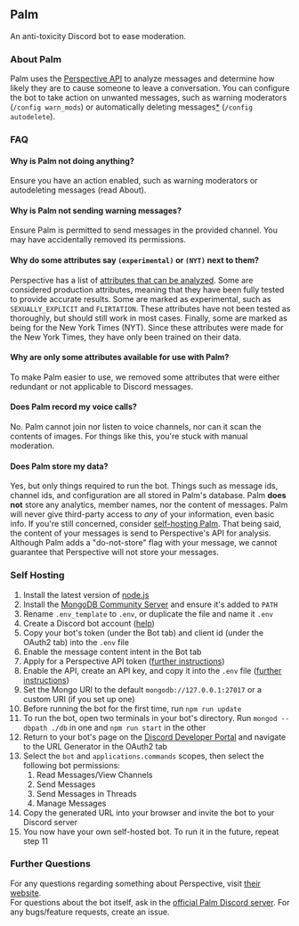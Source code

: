 ## Palm  
  
An anti-toxicity Discord bot to ease moderation.  

### About Palm  
  
Palm uses the [Perspective API](https://perspectiveapi.com) to analyze messages and determine how likely they are to cause someone to leave a conversation. You can configure the bot to take action on unwanted messages, such as warning moderators (`/config warn_mods`) or automatically deleting messages[\*]([https://developers.perspectiveapi.com/s/about-the-api-model-cards?tabset-20254=2](https://developers.perspectiveapi.com/s/about-the-api-model-cards?tabset-20254=2)) (`/config autodelete`).  

### FAQ  
  
#### Why is Palm not doing anything?  
Ensure you have an action enabled, such as warning moderators or autodeleting messages (read About).  
  
#### Why is Palm not sending warning messages?  
Ensure Palm is permitted to send messages in the provided channel. You may have accidentally removed its permissions.  
  
#### Why do some attributes say `(experimental)` or `(NYT)` next to them?  
Perspective has a list of [attributes that can be analyzed](https://developers.perspectiveapi.com/s/about-the-api-attributes-and-languages?language=en_US). Some are considered production attributes, meaning that they have been fully tested to provide accurate results. Some are marked as experimental, such as `SEXUALLY_EXPLICIT` and `FLIRTATION`. These attributes have not been tested as thoroughly, but should still work in most cases. Finally, some are marked as being for the New York Times (NYT). Since these attributes were made for the New York Times, they have only been trained on their data.  
  
#### Why are only some attributes available for use with Palm?  
To make Palm easier to use, we removed some attributes that were either redundant or not applicable to Discord messages.  
  
#### Does Palm record my voice calls?  
No. Palm cannot join nor listen to voice channels, nor can it scan the contents of images. For things like this, you're stuck with manual moderation.  
  
#### Does Palm store my data?  
Yes, but only things required to run the bot. Things such as message ids, channel ids, and configuration are all stored in Palm's database. Palm __does not__ store any analytics, member names, nor the content of messages. Palm will never give third-party access to _any_ of your information, even basic info. If you're still concerned, consider [self-hosting Palm](https://github.com/lGrom/antitoxicity-bot#self-hosting). That being said, the content of your messages is send to Perspective's API for analysis. Although Palm adds a "do-not-store" flag with your message, we cannot guarantee that Perspective will not store your messages.
  
### Self Hosting  
  
1. Install the latest version of [node.js](https://nodejs.org)  
2. Install the [MongoDB Community Server](https://www.mongodb.com/try/download/community) and ensure it's added to `PATH`
3. Rename `.env_template` to `.env`, or duplicate the file and name it `.env`
4. Create a Discord bot account ([help](https://discord.com/developers/docs/getting-started#step-1-creating-an-app))
5. Copy your bot's token (under the Bot tab) and client id (under the OAuth2 tab) into the `.env` file
6. Enable the message content intent in the Bot tab
7. Apply for a Perspective API token ([further instructions](https://developers.perspectiveapi.com/s/docs-get-started))
8. Enable the API, create an API key, and copy it into the `.env` file ([further instructions](https://developers.perspectiveapi.com/s/docs-enable-the-api))
9. Set the Mongo URI to the default `mongodb://127.0.0.1:27017` or a custom URI (if you set up one)
10. Before running the bot for the first time, run `npm run update`
11. To run the bot, open two terminals in your bot's directory. Run `mongod --dbpath ./db` in one and `npm run start` in the other
12. Return to your bot's page on the [Discord Developer Portal](https://Discord.com/developers/applications) and navigate to the URL Generator in the OAuth2 tab
13. Select the `bot` and `applications.commands` scopes, then select the following bot permissions:
	1. Read Messages/View Channels
	3. Send Messages
	4. Send Messages in Threads
	5. Manage Messages
14. Copy the generated URL into your browser and invite the bot to your Discord server
15. You now have your own self-hosted bot. To run it in the future, repeat step 11
  
### Further Questions  
  
For any questions regarding something about Perspective, visit [their website](https://perspectiveapi.com).  
For questions about the bot itself, ask in the [official Palm Discord server](https://discord.gg/C8dXbvU92z). For any bugs/feature requests, create an issue.
